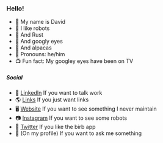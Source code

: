 ### Hello!

- :wave: My name is David
- :robot: I like robots
- :crab: And Rust
- :eyes: And googly eyes
- 🦙 And alpacas
- :rainbow: Pronouns: he/him
- :tv: Fun fact: My googley eyes have been on TV 

##### Social

- :necktie: [LinkedIn](https://www.linkedin.com/in/david-weis/) If you want to talk work
- :earth_americas: [Links](https://links.davidweis.dev/) If you just want links
- :desktop_computer: [Website](https://davidweis.dev/) If you want to see something I never maintain
- :camera: [Instagram](https://www.instagram.com/davidmakesrobots/) If you want to see some robots
- :baby_chick: [Twitter](https://twitter.com/DavidMadeRobots) If you like the birb app
- :email: (On my profile) If you want to ask me something
